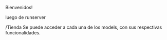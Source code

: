 Bienvenidos!

luego de runserver


/Tienda
Se puede acceder a cada una de los models, con sus respectivas funcionalidades.
